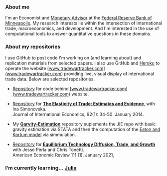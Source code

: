 ### About me

I'm an Economist and [Monetary Advisor](https://www.minneapolisfed.org/people/michael-waugh) at the [Federal Reserve Bank of Minneapolis](https://www.minneapolisfed.org). My research interests lie within the intersection of international trade, macroeconomics, and development. And I'm interested in the use of computational tools to answer quantitative questions in these domains.  

### About my repositories

I use GitHub to post code I'm working on (and learning about) and replication materials from selected papers. I also use GitHub and [Heroku](www.heroku.com) to operate the website [www.tradewartracker.com](www.tradewartracker.com) providing live, visual display of international trade data. Below are selected repositories.

- [Repository](https://github.com/tradewartracker) for code behind [www.tradewartracker.com](www.tradewartracker.com) website.

- [Repository](https://github.com/mwaugh0328/JIE-SW-2014) for [**The Elasticity of Trade: Estimates and Evidence**](http://www.waugheconomics.com/uploads/2/2/5/6/22563786estimate_theta_paper.pdf), with Ina Simonovska.<br> Journal of International Economics, 92(1): 34-50. January 2014.

- My [**Garvity-Estimation**](https://github.com/mwaugh0328/Gravity-Estimation) repository suplements the JIE repo with basic gravity estimation via STATA and then the computation of the [Eaton and Kortum model](https://onlinelibrary.wiley.com/doi/abs/10.1111/1468-0262.00352) via simmulation.

- [Repository](https://github.com/mwaugh0328/PerlaTonettiWaugh.jl) for [**Equilibrium Technology Diffusion, Trade, and Growth**](https://www.waugheconomics.com/uploads/2/2/5/6/22563786/ptw.pdf) with Jesse Perla and Chris Tonetti.<br> American Economic Review 111 (1), January 2021,

### I’m currently learning... [Julia](https://github.com/JuliaLang)

<!--
**mwaugh0328/mwaugh0328** is a ✨ _special_ ✨ repository because its `README.md` (this file) appears on your GitHub profile.

Here are some ideas to get you started:

- 🔭 I’m currently working on ...
-
- 👯 I’m looking to collaborate on ...
- 🤔 I’m looking for help with ...
- 💬 Ask me about ...
- 📫 How to reach me: ...
- 😄 Pronouns: ...
- ⚡ Fun fact: ...
-->

